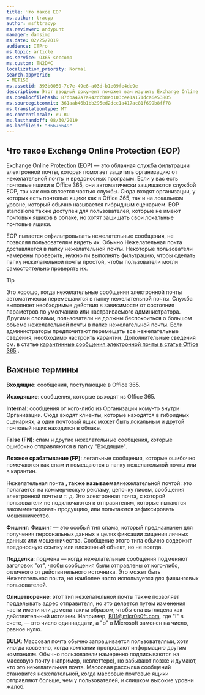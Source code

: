 ```yaml
---
title: Что такое EOP
ms.author: tracyp
author: msfttracyp
ms.reviewer: andypunt
manager: dansimp
ms.date: 02/25/2019
audience: ITPro
ms.topic: article
ms.service: O365-seccomp
ms.custom: TN2DMC
localization_priority: Normal
search.appverid:
- MET150
ms.assetid: 393b0050-7c7e-49e6-a03d-b1e09fe4de9e
description: Этот вводный документ поможет вам изучить Exchange Online Protection (EOP) и некоторую важную терминологию. Это необходимо для пользователей Office 365, защищающих облачные почтовые ящики Exchange Online и автономных клиентов EOP, которые защищают локальные почтовые ящики, такие как Exchange Server 2016.
ms.openlocfilehash: 87dba47a7a942dcb8eb103cee1a171dca6e53805
ms.sourcegitcommit: 361aab46b1bb295ed2dcc1a417ac81f699b8ff78
ms.translationtype: MT
ms.contentlocale: ru-RU
ms.lasthandoff: 08/30/2019
ms.locfileid: "36676649"
---
```

## <a name="what-is-exchange-online-protection-eop"></a>Что такое Exchange Online Protection (EOP)

Exchange Online Protection (EOP) — это облачная служба фильтрации электронной почты, которая помогает защитить организацию от нежелательной почты и вредоносных программ. Если у вас есть почтовые ящики в Office 365, они автоматически защищаются службой EOP, так как она является частью службы. Сюда входят организации, у которых есть почтовые ящики как в Office 365, так и на локальном уровне, который обычно называется гибридным сценарием. EOP standalone также доступен для пользователей, которые не имеют почтовых ящиков в облаке, но хотят защищать свои локальные почтовые ящики.

EOP пытается отфильтровывать нежелательные сообщения, не позволяя пользователям видеть их. Обычно Нежелательная почта доставляется в папку нежелательной почты. Некоторые пользователи намерены проверить, нужно ли выполнять фильтрацию, чтобы сделать папку нежелательной почты простой, чтобы пользователи могли самостоятельно проверять их.  

> [!TIP]
> Это хорошо, когда нежелательные сообщения электронной почты автоматически перемещаются в папку нежелательной почты. Служба выполняет необходимые действия в зависимости от состояния параметров по умолчанию или настраиваемого администратора. Другими словами, пользователи не должны беспокоиться о большом объеме нежелательной почты в папке нежелательной почты. Если администраторы предпочитают перемещать все нежелательные сведения, необходимо настроить карантин. Дополнительные сведения см. в статье [карантинные сообщения электронной почты в статье Office 365](../quarantine-email-messages.md) .

## <a name="important-terms"></a>Важные термины

**Входящие**: сообщения, поступающие в Office 365.

**Исходящие**: сообщения, которые выходят из Office 365.

**Internal**: сообщения от кого-либо из Организации кому-то внутри Организации. Сюда входят клиенты, которые находятся в гибридных сценариях, а один почтовый ящик может быть локальным и другой почтовый ящик находится в облаке.

**False (FN)**: спам и другие нежелательные сообщения, которые ошибочно отправляются в папку "Входящие".

**Ложное срабатывание (FP)**: легальные сообщения, которые ошибочно помечаются как спам и помещаются в папку нежелательной почты или в карантин.

Нежелательная почта **, также называемая**нежелательной почтой: это полагается на коммерческую рекламу, цепочку писем, сообщения электронной почты и т. д. Это электронная почта, с которой пользователи не подключаются к отправителям, которые пытаются закомментировать продукцию, или попытаются зафиксировать мошенничество.

**Фишинг**: Фишинг — это особый тип спама, который предназначен для получения персональных данных в целях фиксации хищения личных данных или мошенничества. Сообщение этого типа обычно содержит вредоносную ссылку или вложенный объект, но не всегда.

**Подделка**: подмена — когда нежелательные сообщения подменяют заголовок "от", чтобы сообщения были отправлены от кого-либо, отличного от действительного источника. Это может быть Нежелательная почта, но наиболее часто используется для фишинговых пользователей.

**Олицетворение**: этот тип нежелательной почты также позволяет подделывать адрес отправителя, но это делается путем изменения части имени или домена таким образом, чтобы она выглядела как действительный источник. Например, Bi11@micr0s0ft.com, где "l" в счете, — это число одиннадцати, а "o" в Microsoft заменен на число, равное нулю.

**BULK**: Массовая почта обычно запрашивается пользователями, хотя иногда косвенно, когда компании пропродают информацию другим компаниям. Обычно пользователи намеренно подписываются на массовую почту (например, невлеттерс), но забывают позже и думают, что это нежелательная почта. Массовая рассылка сообщений становится нежелательной, когда массовые почтовые ящики отправляют больше, чем у пользователей, и слишком высокие уровни жалоб.
